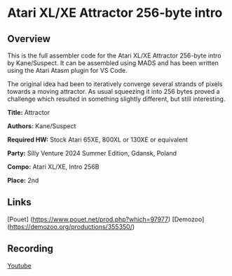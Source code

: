 # Atari XL/XE Attractor 256-byte intro

## Overview

This is the full assembler code for the Atari XL/XE Attractor 256-byte intro by Kane/Suspect.
It can be assembled using MADS and has been written using the Atari Atasm plugin for VS Code.

The original idea had been to iteratively converge several strands of pixels towards a moving 
attractor. As usual squeezing it into 256 bytes proved a challenge which resulted in something 
slightly different, but still interesting.

**Title:**             Attractor

**Authors:**           Kane/Suspect

**Required HW:**       Stock Atari 65XE, 800XL or 130XE or equivalent

**Party:**             Silly Venture 2024 Summer Edition, Gdansk, Poland

**Compo:**             Atari XL/XE, Intro 256B

**Place:**             2nd


## Links

[Pouet] (https://www.pouet.net/prod.php?which=97977)
[Demozoo] (https://demozoo.org/productions/355350/)

## Recording

[Youtube](https://youtu.be/QGRiX9pp9E8)
